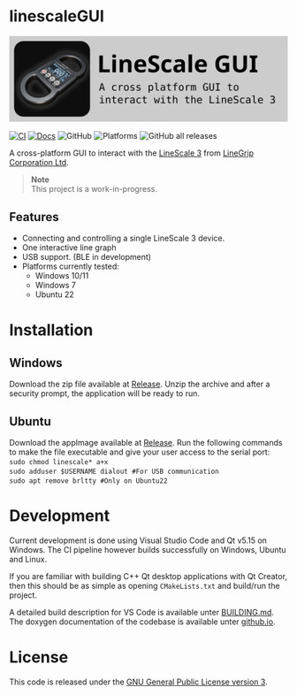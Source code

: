 # linescaleGUI
![Banner](assets/logo/banner.svg)

[![CI](https://github.com/linescaleGUI/linescaleGUI/actions/workflows/ci.yml/badge.svg)](https://github.com/linescaleGUI/linescaleGUI/actions/workflows/ci.yml)
[![Docs](https://github.com/linescaleGUI/linescaleGUI/actions/workflows/documentation.yml/badge.svg)](https://github.com/linescaleGUI/linescaleGUI/actions/workflows/documentation.yml)
![GitHub](https://img.shields.io/github/license/linescaleGUI/linescaleGUI?color=success)
![Platforms](https://img.shields.io/badge/platforms-win7%20%7C%20win10%20%7C%20Linux-lightgrey)
![GitHub all releases](https://img.shields.io/github/downloads/linescaleGUI/linescaleGUI/total?color=lightgrey)

A cross-platform GUI to interact with the [LineScale 3](https://www.linegrip.com/linescale-3/) from [LineGrip Corporation Ltd](https://www.linegrip.com/).

> **Note**  
> This project is a work-in-progress.

## Features
- Connecting and controlling a single LineScale 3 device.
- One interactive line graph
- USB support. (BLE in development)
- Platforms currently tested:
    - Windows 10/11
    - Windows 7
    - Ubuntu 22

# Installation
## Windows
Download the zip file available at [Release](https://github.com/linescaleGUI/linescaleGUI/releases).
Unzip the archive and after a security prompt, the application will be ready to run.

## Ubuntu
Download the appImage available at [Release](https://github.com/linescaleGUI/linescaleGUI/releases). Run the following commands to make the file executable and give your user access to the serial port:  
```sudo chmod linescale* a+x```   
```sudo adduser $USERNAME dialout #For USB communication```   
```sudo apt remove brltty #Only on Ubuntu22```


# Development
Current development is done using Visual Studio Code and Qt v5.15 on Windows.
The CI pipeline however builds successfully on Windows, Ubuntu and Linux.

If you are familiar with building C++ Qt desktop applications with Qt Creator, then this should be as simple as opening `CMakeLists.txt` and build/run the project.

A detailed build description for VS Code is available unter [BUILDING.md](BUILDING.md). The doxygen documentation of the codebase is available unter [github.io](https://linescaleGUI.github.io/linescaleGUI/doxygen).

# License
This code is released under the [GNU General Public License version 3](http://www.gnu.org/licenses/gpl-3.0.txt).
